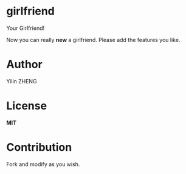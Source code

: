# girlfriend

Your Girlfriend!

Now you can really **new** a girlfriend. Please add the features you like.

# Author 

Yilin ZHENG

# License

**MIT**

# Contribution

Fork and modify as you wish.
